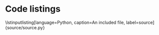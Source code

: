 # Code listings

\lstinputlisting[language=Python, caption=An included file, label=source]{source/source.py}

